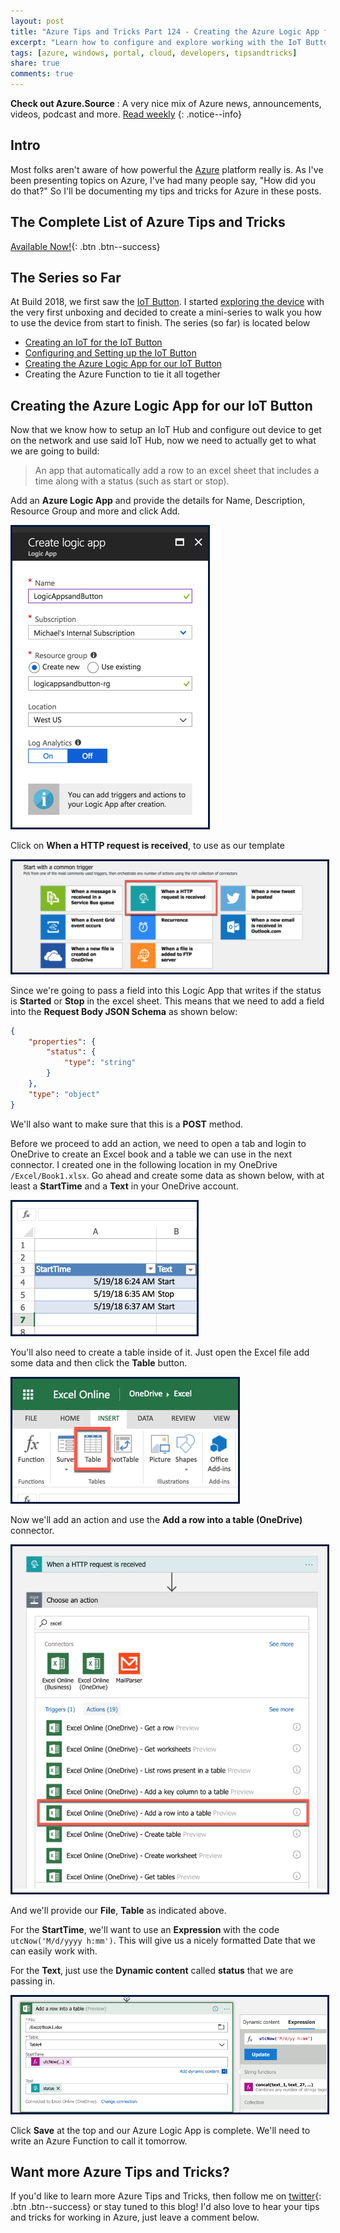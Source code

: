 ```yaml
---
layout: post
title: "Azure Tips and Tricks Part 124 - Creating the Azure Logic App for our IoT Button"
excerpt: "Learn how to configure and explore working with the IoT Button"
tags: [azure, windows, portal, cloud, developers, tipsandtricks]
share: true
comments: true
---
```


**Check out Azure.Source** : A very nice mix of Azure news, announcements, videos, podcast and more. [Read weekly](https://azure.microsoft.com/en-us/blog/azure-source-volume-31/)
{: .notice--info}

## Intro

Most folks aren't aware of how powerful the [Azure](http://www.azure.com) platform really is. As I've been presenting topics on Azure, I've had many people say, "How did you do that?" So I'll be documenting my tips and tricks for Azure in these posts.

## The Complete List of Azure Tips and Tricks

[Available Now!](https://michaelcrump.net/azure-tips-and-tricks-complete-list/){: .btn .btn--success} 

## The Series so Far

At Build 2018, we first saw the [IoT Button](http://aka.ms/button). I started [exploring the device](https://www.youtube.com/watch?v=OdGHWwRBf_c) with the very first unboxing and decided to create a mini-series to walk you how to use the device from start to finish. The series (so far) is located below

* [Creating an IoT for the IoT Button](http://www.michaelcrump.net/azure-tips-and-tricks122/)
* [Configuring and Setting up the IoT Button](http://www.michaelcrump.net/azure-tips-and-tricks123/)
* [Creating the Azure Logic App for our IoT Button](http://www.michaelcrump.net/azure-tips-and-tricks124/)
* Creating the Azure Function to tie it all together

## Creating the Azure Logic App for our IoT Button

Now that we know how to setup an IoT Hub and configure out device to get on the network and use said IoT Hub, now we need to actually get to what we are going to build:

> An app that automatically add a row to an excel sheet that includes a time along with a status (such as start or stop).

Add an **Azure Logic App** and provide the details for Name, Description, Resource Group and more and click Add.

<img style="border:3px solid #021a40" src="/files/iotbutton16.png">

Click on **When a HTTP request is received**, to use as our template

<img style="border:3px solid #021a40" src="/files/iotbutton17.png">

Since we're going to pass a field into this Logic App that writes if the status is **Started** or **Stop** in the excel sheet. This means that we need to add a field into the **Request Body JSON Schema** as shown below:

```json
{
    "properties": {
        "status": {
            "type": "string"
        }
    },
    "type": "object"
}
```

We'll also want to make sure that this is a **POST** method. 

Before we proceed to add an action, we need to open a tab and login to OneDrive to create an Excel book and a table we can use in the next connector. I created one in the following location in my OneDrive `/Excel/Book1.xlsx`. Go ahead and create some data as shown below, with at least a **StartTime** and a **Text** in your OneDrive account.

<img style="border:3px solid #021a40" src="/files/iotbutton21.png">

You'll also need to create a table inside of it. Just open the Excel file add some data and then click the **Table** button. 

<img style="border:3px solid #021a40" src="/files/iotbutton20.png">


Now we'll add an action and use the **Add a row into a table (OneDrive)** connector. 

<img style="border:3px solid #021a40" src="/files/iotbutton18.png">

And we'll provide our **File**, **Table** as indicated above. 

For the **StartTime**, we'll want to use an **Expression** with the code `utcNow('M/d/yyyy h:mm')`. This will give us a nicely formatted Date that we can easily work with. 

For the **Text**, just use the **Dynamic content** called **status** that we are passing in. 

<img style="border:3px solid #021a40" src="/files/iotbutton19.png">

Click **Save** at the top and our Azure Logic App is complete. We'll need to write an Azure Function to call it tomorrow. 


## Want more Azure Tips and Tricks?

If you'd like to learn more Azure Tips and Tricks, then follow me on [twitter](http://twitter.com/mbcrump){: .btn .btn--success} or stay tuned to this blog! I'd also love to hear your tips and tricks for working in Azure, just leave a comment below. 